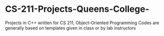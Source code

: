 # CS-211-Projects-Queens-College-
Projects in C++ written for CS 211, Object-Oriented Programming
Codes are generally based on templates given in class or by lab instructors
